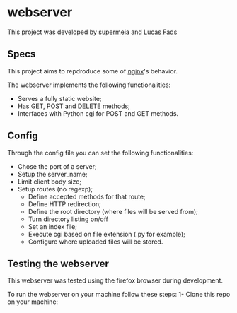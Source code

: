 # webserver
This project was developed by [supermeia](https://www.linkedin.com/in/gabrielclcardoso/) and [Lucas Fads](https://www.linkedin.com/in/lucasfads/)
## Specs
This project aims to repdroduce some of [nginx](https://nginx.org/en/)'s behavior.

The webserver implements the following functionalities:
* Serves a fully static website;
* Has GET, POST and DELETE methods;
* Interfaces with Python cgi for POST and GET methods.

## Config
Through the config file you can set the following functionalities:
* Chose the port of a server;
* Setup the server_name;
* Limit client body size;
* Setup routes (no regexp);
  * Define accepted methods for that route;
  * Define HTTP redirection;
  * Define the root directory (where files will be served from);
  * Turn directory listing on/off
  * Set an index file;
  * Execute cgi based on file extension (.py for example);
  * Configure where uploaded files will be stored.

## Testing the webserver
This webserver was tested using the firefox browser during development.

To run the webserver on your machine follow these steps:
1- Clone this repo on your machine:

